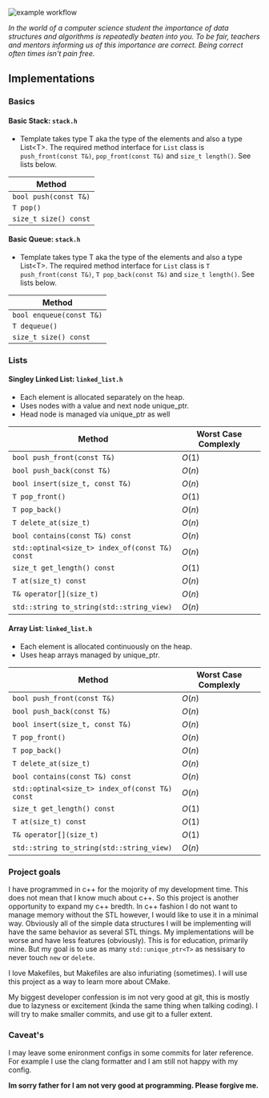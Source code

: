 ![example workflow](https://github.com/nickbhorton/dsalgcpp/actions/workflows/cmake-single-platform.yml/badge.svg)

*In the world of a computer science student the importance of data structures 
and algorithms is repeatedly beaten into you. To be fair, teachers and mentors 
informing us of this importance are correct. Being correct often times isn't 
pain free.*

## Implementations
### Basics
#### **Basic Stack**: `stack.h`
- Template takes type T aka the type of the elements and also a type List\<T\>.
The required method interface for `List` class is `push_front(const T&)`, 
`pop_front(const T&)` and `size_t length()`. See lists below.

| Method    |
| -------- |
| `bool push(const T&)`         |
| `T pop()`                     |
| `size_t size() const`         |

#### **Basic Queue**: `stack.h`
- Template takes type T aka the type of the elements and also a type List\<T\>. 
The required method interface for `List` class is `T push_front(const T&)`, 
`T pop_back(const T&)` and `size_t length()`. See lists below.

| Method    |
| -------- |
| `bool enqueue(const T&)`      |
| `T dequeue()`                 |
| `size_t size() const`         |

### Lists
#### **Singley Linked List**: `linked_list.h`
- Each element is allocated separately on the heap.
- Uses nodes with a value and next node unique_ptr.
- Head node is managed via unique_ptr as well

| Method    | Worst Case Complexly  |
| -------- | ------- |
| `bool push_front(const T&)`                    | $O(1)$ |
| `bool push_back(const T&)`                     | $O(n)$ |
| `bool insert(size_t, const T&)`                | $O(n)$ |
| `T pop_front()`                                | $O(1)$ |
| `T pop_back()`                                 | $O(n)$ |
| `T delete_at(size_t)`                          | $O(n)$ |
| `bool contains(const T&) const`                | $O(n)$ |
| `std::optinal<size_t> index_of(const T&) const`| $O(n)$ |
| `size_t get_length() const`                    | $O(1)$ |
| `T at(size_t) const`                           | $O(n)$ |
| `T& operator[](size_t)`                        | $O(n)$ |
| `std::string to_string(std::string_view)`      | $O(n)$ |

#### **Array List**: `linked_list.h`
- Each element is allocated continuously on the heap.
- Uses heap arrays managed by unique_ptr.

| Method    | Worst Case Complexly  |
| -------- | ------- |
| `bool push_front(const T&)`                    | $O(n)$ |
| `bool push_back(const T&)`                     | $O(n)$ |
| `bool insert(size_t, const T&)`                | $O(n)$ |
| `T pop_front()`                                | $O(n)$ |
| `T pop_back()`                                 | $O(n)$ |
| `T delete_at(size_t)`                          | $O(n)$ |
| `bool contains(const T&) const`                | $O(n)$ |
| `std::optinal<size_t> index_of(const T&) const`| $O(n)$ |
| `size_t get_length() const`                    | $O(1)$ |
| `T at(size_t) const`                           | $O(1)$ |
| `T& operator[](size_t)`                        | $O(1)$ |
| `std::string to_string(std::string_view)`      | $O(n)$ |


### Project goals
I have programmed in c++ for the mojority of my development time. This does 
not mean that I know much about c++. So this project is another opportunity to 
expand my c++ bredth. In c++ fashion I do not want to manage memory without the STL 
however, I would like to use it in a minimal way. Obviously all of the simple 
data structures I will be implementing will have the same behavior as several 
STL things. My implementations will be worse and have less features (obviously). 
This is for education, primarily mine. But my goal is to use as many 
`std::unique_ptr<T>` as nessisary to never touch `new` or `delete`.


I love Makefiles, but Makefiles are also infuriating (sometimes). I will use 
this project as a way to learn more about CMake.


My biggest developer confession is im not very good at git, this is mostly due 
to lazyness or excitement (kinda the same thing when talking coding). I will 
try to make smaller commits, and use git to a fuller extent.

### Caveat's
I may leave some enironment configs in some commits for later reference. For
example I use the clang formatter and I am still not happy with my config.


**Im sorry father for I am not very good at programming. Please forgive me.**
